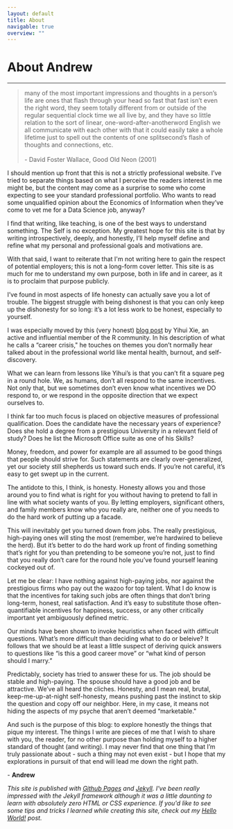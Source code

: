 ```yaml
---
layout: default
title: About
navigable: true
overview: ""
---
```


# About Andrew

<hr>

> many of the most important impressions and thoughts in a person’s life are ones 
that flash through your head so fast that fast isn’t even the right word, they seem 
totally different from or outside of the regular sequential clock time we all live by, and 
they have so little relation to the sort of linear, one-word-after-anotherword English we all 
communicate with each other with that it could easily take a whole lifetime just to spell out 
the contents of one splitsecond’s flash of thoughts and connections, etc. 
<br> <br>
\- David Foster Wallace, Good Old Neon (2001)


I should mention up front that this is not a strictly professional website. I’ve tried to 
separate things based on what I perceive the readers interest in me might be, but the 
content may come as a surprise to some who come expecting to see your standard professional 
portfolio. Who wants to read some unqualified opinion about the Economics of Information when 
they’ve come to vet me for a Data Science job, anyway?

I find that writing, like teaching, is one of the best ways to understand something. The 
Self is no exception. My greatest hope for this site is that by writing introspectively, 
deeply, and honestly, I’ll help myself define and refine what my personal and professional 
goals and motivations are.

With that said, I want to reiterate that I'm not writing here to gain the respect of 
potential employers; this is not a long-form cover letter. This site is as much for me 
to understand my own purpose, both in life and in career, as it is to proclaim that purpose 
publicly.

I’ve found in most aspects of life honesty can actually save you a lot of trouble. The biggest 
struggle with being dishonest is that you can only keep up the dishonesty for so long: it’s a 
lot less work to be honest, especially to yourself.

I was especially moved by this (very honest) [blog post](https://yihui.name/en/2018/02/career-crisis/) 
by Yihui Xie, an active and influential member of the R community. In his description of what 
he calls a “career crisis," he touches on themes you don’t normally hear talked about in the professional 
world like mental health, burnout, and self-discovery.

What we can learn from lessons like Yihui’s is that you can’t fit a square peg in a round hole. We, 
as humans, don’t all respond to the same incentives. Not only that, but we sometimes don’t even know 
what incentives we DO respond to, or we respond in the opposite direction that we expect ourselves to. 

I think far too much focus is placed on objective measures of professional qualification. Does the 
candidate have the necessary years of experience? Does she hold a degree from a prestigious University 
in a relevant field of study? Does he list the Microsoft Office suite as one of his Skills?

Money, freedom, and power for example are all assumed to be good things that people should strive for. 
Such statements are clearly over-generalized, yet our society still shepherds us toward such ends. If 
you’re not careful, it’s easy to get swept up in the current.

The antidote to this, I think, is honesty. Honesty allows you and those around you to find what is right 
for you without having to pretend to fall in line with what society wants of you. By letting employers, 
significant others, and family members know who you really are, neither one of you needs to do the hard 
work of putting up a facade. 

This will inevitably get you turned down from jobs. The really prestigious, high-paying ones will sting 
the most (remember, we’re hardwired to believe the herd). But it’s better to do the hard work up front 
of finding something that’s right for you than pretending to be someone you’re not, just to find that you 
really don’t care for the round hole you’ve found yourself leaning cockeyed out of.

Let me be clear: I have nothing against high-paying jobs, nor against the prestigious firms who pay out the 
wazoo for top talent. What I do know is that the incentives for taking such jobs are often things that 
don’t bring long-term, honest, real satisfaction. And it’s easy to substitute those often-quantifiable 
incentives for happiness, success, or any other critically important yet ambiguously defined metric.

Our minds have been shown to invoke heuristics when faced with difficult questions. What’s more difficult 
than deciding what to do or beleive? It follows that we should be at least a little suspect of deriving 
quick answers to questions like “is this a good career move” or “what kind of person should I marry.” 

Predictably, society has tried to answer these for us. The job should be stable and high-paying. The spouse 
should have a good job and be attractive. We’ve all heard the cliches. Honesty, and I mean real, brutal, 
keep-me-up-at-night self-honesty, means pushing past the instinct to skip the question and copy off our 
neighbor. Here, in my case, it means not hiding the aspects of my psyche that aren’t deemed “marketable."

And such is the purpose of this blog: to explore honestly the things that pique my interest. The things 
I write are pieces of me that I wish to share with you, the reader, for no other purpose than holding 
myself to a higher standard of thought (and writing). I may never find that one thing that I’m truly 
passionate about - such a thing may not even exist - but I hope that my explorations in pursuit of that 
end will lead me down the right path.

\- **Andrew**

*This site is published with <a href="https://pages.github.com/">Github Pages</a> and <a href="https://jekyllrb.com/">Jekyll</a>. I've been really impressed with the Jekyll framework although it was a little daunting to learn with absolutely zero HTML or CSS experience. If you'd like to see some tips and tricks I learned while creating this site, check out my <a href='/jekyll/2016/03/19/welcome-to-jekyll.html'>Hello World!</a> post.*
